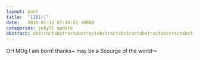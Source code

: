 ```yaml
---
layout: post
title:  "[16]~!"
date:   2016-01-12 07:16:51 +0800
categories: jekyll update
abstract: abstractabstractabstractabstractabstractabstractabstractabstractabstract
---
```


OH MOg
I am born! thanks~ may be a Scourge of the world～
